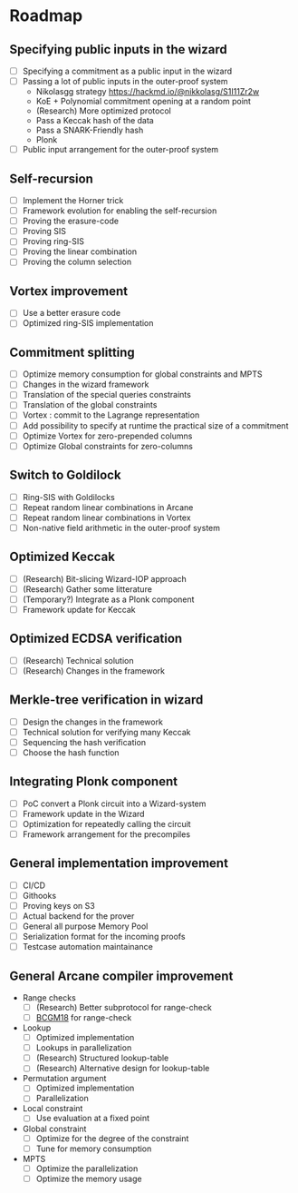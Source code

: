 # Roadmap

## Specifying public inputs in the wizard

* [ ] Specifying a commitment as a public input in the wizard
* [ ] Passing a lot of public inputs in the outer-proof system
	* Nikolasgg strategy https://hackmd.io/@nikkolasg/S1I11Zr2w
	* KoE + Polynomial commitment opening at a random point
	* (Research) More optimized protocol
	* Pass a Keccak hash of the data
	* Pass a SNARK-Friendly hash
	* Plonk
* [ ] Public input arrangement for the outer-proof system

## Self-recursion

* [ ] Implement the Horner trick
* [ ] Framework evolution for enabling the self-recursion
* [ ] Proving the erasure-code
* [ ] Proving SIS
* [ ] Proving ring-SIS
* [ ] Proving the linear combination
* [ ] Proving the column selection

## Vortex improvement

* [ ] Use a better erasure code
* [ ] Optimized ring-SIS implementation

## Commitment splitting

* [ ] Optimize memory consumption for global constraints and MPTS
* [ ] Changes in the wizard framework
* [ ] Translation of the special queries constraints
* [ ] Translation of the global constraints
* [ ] Vortex : commit to the Lagrange representation
* [ ] Add possibility to specify at runtime the practical size of a commitment
* [ ] Optimize Vortex for zero-prepended columns
* [ ] Optimize Global constraints for zero-columns

## Switch to Goldilock

* [ ] Ring-SIS with Goldilocks
* [ ] Repeat random linear combinations in Arcane
* [ ] Repeat random linear combinations in Vortex
* [ ] Non-native field arithmetic in the outer-proof system

## Optimized Keccak

* [ ] (Research) Bit-slicing Wizard-IOP approach
* [ ] (Research) Gather some litterature
* [ ] (Temporary?) Integrate as a Plonk component
* [ ] Framework update for Keccak 

## Optimized ECDSA verification

* [ ] (Research) Technical solution
* [ ] (Research) Changes in the framework

## Merkle-tree verification in wizard

* [ ] Design the changes in the framework
* [ ] Technical solution for verifying many Keccak
* [ ] Sequencing the hash verification
* [ ] Choose the hash function

## Integrating Plonk component

* [ ] PoC convert a Plonk circuit into a Wizard-system
* [ ] Framework update in the Wizard
* [ ] Optimization for repeatedly calling the circuit
* [ ] Framework arrangement for the precompiles

## General implementation improvement

* [ ] CI/CD
* [ ] Githooks
* [ ] Proving keys on S3
* [ ] Actual backend for the prover
* [ ] General all purpose Memory Pool
* [ ] Serialization format for the incoming proofs
* [ ] Testcase automation maintainance

## General Arcane compiler improvement 

* Range checks
	* [ ] (Research) Better subprotocol for range-check
	* [ ] [BCGM18](https://eprint.iacr.org/2018/380.pdf) for range-check
* Lookup
	* [ ] Optimized implementation
	* [ ] Lookups in parallelization
	* [ ] (Research) Structured lookup-table
	* [ ] (Research) Alternative design for lookup-table
* Permutation argument
	* [ ] Optimized implementation
	* [ ] Parallelization
* Local constraint
	* [ ] Use evaluation at a fixed point
* Global constraint
	* [ ] Optimize for the degree of the constraint
	* [ ] Tune for memory consumption
* MPTS
	* [ ] Optimize the parallelization
	* [ ] Optimize the memory usage